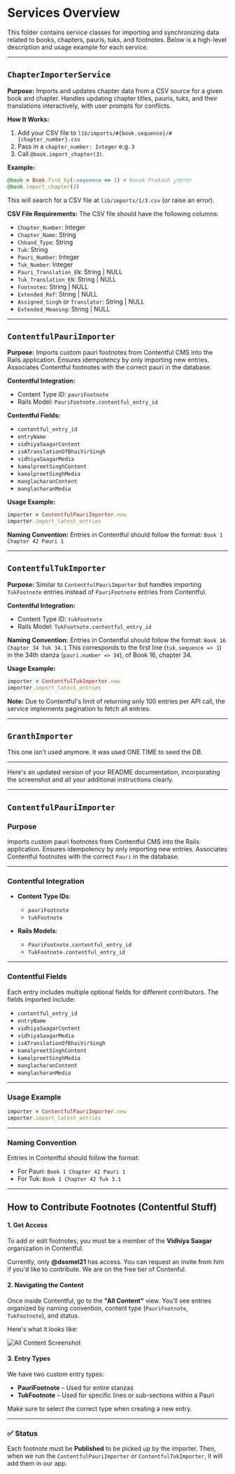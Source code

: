 # Services Overview

This folder contains service classes for importing and synchronizing data related to books, chapters, pauris, tuks, and footnotes. Below is a high-level description and usage example for each service.

---

## `ChapterImporterService`

> 

**Purpose:**
Imports and updates chapter data from a CSV source for a given book and chapter. Handles updating chapter titles, pauris, tuks, and their translations interactively, with user prompts for conflicts.

**How It Works:**
1. Add your CSV file to `lib/imports/#{book.sequence}/#{chapter_number}.csv`
2. Pass in a `chapter_number: Integer` e.g. `3`
3. Call `@book.import_chapter(3)`.

**Example:**
```ruby
@book = Book.find_by(:sequence => 1) # Nanak Prakash ਪੂਰਬਾਰਧ
@book.import_chapter(3)
```
This will search for a CSV file at `lib/imports/1/3.csv` (or raise an error).

**CSV File Requirements:**
The CSV file should have the following columns:
- `Chapter_Number`: Integer
- `Chapter_Name`: String
- `Chhand_Type`: String
- `Tuk`: String
- `Pauri_Number`: Integer
- `Tuk_Number`: Integer
- `Pauri_Translation_EN`: String | NULL
- `Tuk_Translation_EN`: String | NULL
- `Footnotes`: String | NULL
- `Extended_Ref`: String | NULL
- `Assigned_Singh` or `Translator`: String | NULL
- `Extended_Meaning`: String | NULL
---

## `ContentfulPauriImporter`

**Purpose:**
Imports custom pauri footnotes from Contentful CMS into the Rails application. Ensures idempotency by only importing new entries. Associates Contentful footnotes with the correct pauri in the database.

**Contentful Integration:**
- Content Type ID: `pauriFootnote`
- Rails Model: `PauriFootnote.contentful_entry_id`

**Contentful Fields:**
- `contentful_entry_id`
- `entryName`
- `vidhiyaSaagarContent`
- `isATranslationOfBhaiVirSingh`
- `vidhiyaSaagarMedia`
- `kamalpreetSinghContent`
- `kamalpreetSinghMedia`
- `manglacharanContent`
- `manglacharanMedia`

**Usage Example:**
```ruby
importer = ContentfulPauriImporter.new
importer.import_latest_entries
```

**Naming Convention:**
Entries in Contentful should follow the format: `Book 1 Chapter 42 Pauri 1`

---

## `ContentfulTukImporter`

**Purpose:**
Similar to `ContentfulPauriImporter` but handles importing `TukFootnote` entries instead of `PauriFootnote` entries from Contentful.

**Contentful Integration:**
- Content Type ID: `tukFootnote`
- Rails Model: `TukFootnote.contentful_entry_id`

**Naming Convention:**
Entries in Contentful should follow the format: `Book 16 Chapter 34 Tuk 34.1`
This corresponds to the first line (`tuk.sequence => 1`) in the 34th stanza (`pauri.number => 34`), of Book 16, chapter 34.

**Usage Example:**
```ruby
importer = ContentfulTukImporter.new
importer.import_latest_entries
```

**Note:** Due to Contentful's limit of returning only 100 entries per API call, the service implements pagination to fetch all entries.

---

## `GranthImporter`

This one isn't used anymore. It was used ONE TIME to seed the DB.

---

Here's an updated version of your README documentation, incorporating the screenshot and all your additional instructions clearly.

---

## `ContentfulPauriImporter`

### **Purpose**

Imports custom pauri footnotes from Contentful CMS into the Rails application. Ensures idempotency by only importing new entries. Associates Contentful footnotes with the correct `Pauri` in the database.

---

### **Contentful Integration**

* **Content Type IDs**:

  * `pauriFootnote`
  * `tukFootnote`
* **Rails Models**:

  * `PauriFootnote.contentful_entry_id`
  * `TukFootnote.contentful_entry_id`

---

### **Contentful Fields**

Each entry includes multiple optional fields for different contributors. The fields imported include:

* `contentful_entry_id`
* `entryName`
* `vidhiyaSaagarContent`
* `vidhiyaSaagarMedia`
* `isATranslationOfBhaiVirSingh`
* `kamalpreetSinghContent`
* `kamalpreetSinghMedia`
* `manglacharanContent`
* `manglacharanMedia`

---

### **Usage Example**

```ruby
importer = ContentfulPauriImporter.new
importer.import_latest_entries
```

---

### **Naming Convention**

Entries in Contentful should follow the format:

* For Pauri: `Book 1 Chapter 42 Pauri 1`
* For Tuk: `Book 1 Chapter 42 Tuk 3.1`

---

## **How to Contribute Footnotes (Contentful Stuff)**

#### **1. Get Access**

To add or edit footnotes, you must be a member of the **Vidhiya Saagar** organization in Contentful.

Currently, only **@dsomel21** has access. You can request an invite from him if you'd like to contribute. We are on the free tier of Contenful. 

#### **2. Navigating the Content**

Once inside Contentful, go to the **"All Content"** view. You’ll see entries organized by naming convention, content type (`PauriFootnote`, `TukFootnote`), and status.

Here's what it looks like:

![All Content Screenshot](https://github.com/user-attachments/assets/07774579-59b0-42f0-bf86-e4898665cb20)

#### **3. Entry Types**

We have two custom entry types:

* **PauriFootnote** – Used for entire stanzas
* **TukFootnote** – Used for specific lines or sub-sections within a Pauri

Make sure to select the correct type when creating a new entry.

---

### ✅ Status

Each footnote must be **Published** to be picked up by the importer. Then, when we run the `ContentfulPauriImporter` or `ContentfulTukImporter`, it will add them in our app. 

